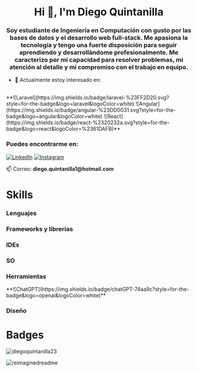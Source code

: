 <h1 align="center">Hi 👋, I'm Diego Quintanilla</h1>
<h3 align="center">Soy estudiante de Ingeniería en Computación con gusto por las bases de datos y el desarrollo web full-stack. Me apasiona la tecnología y tengo una fuerte disposición para seguir aprendiendo y desarrollándome profesionalmente. Me caracterizo por mi capacidad para resolver problemas, mi atención al detalle y mi compromiso con el trabajo en equipo.</h3>

- 🌱 Actualmente estoy interesado en: 
<br>
**![Laravel](https://img.shields.io/badge/laravel-%23FF2D20.svg?style=for-the-badge&logo=laravel&logoColor=white) 	![Angular](https://img.shields.io/badge/angular-%23DD0031.svg?style=for-the-badge&logo=angular&logoColor=white) ![React](https://img.shields.io/badge/react-%2320232a.svg?style=for-the-badge&logo=react&logoColor=%2361DAFB)**

<h3 align="left">Puedes encontrarme en:</h3>
<p align="left">
<a href="https://www.linkedin.com/in/diego-quintanilla-324383313" target="_blank"><img src="https://img.shields.io/badge/LinkedIn-%230077B5.svg?&style=flat-square&logo=linkedin&logoColor=white" alt="LinkedIn"></a>
<a href="https://www.instagram.com/23skiidoo/" target="_blank"><img src="https://img.shields.io/badge/Instagram-%23E4405F.svg?&style=flat-square&logo=instagram&logoColor=white" alt="Instagram"></a>
<br>
<p>📫 Correo: <strong>diego.quintanilla1@hotmail.com</strong></p>
</p>

<h1 align="left">Skills</h1>
<h3 align="left">Lenguajes</h3>
<p align="left">
</p>
<h3 align="left">Frameworks y librerias</h3>
<p align="left">
</p>
<h3 align="left">IDEs</h3>
<p align="left">
</p>
<h3 align="left">SO</h3>
<p align="left">
</p>
<h3 align="left">Herramientas</h3>
<p align="left">
	**![ChatGPT](https://img.shields.io/badge/chatGPT-74aa9c?style=for-the-badge&logo=openai&logoColor=white)**
</p>
<h3 align="left">Diseño</h3>
<p align="left">
</p>

<h1 align="left">Badges</h1>
<p align="left"> <img src="https://komarev.com/ghpvc/?username=diegoquintanilla23&label=Profile%20views&color=0e75b6&style=flat" alt="diegoquintanilla23" /> </p>


<img src="https://myreadme.vercel.app/api/embed/diegoquintanilla23?panels=userstatistics,toprepositories,toplanguages,commitgraph" alt="reimaginedreadme" />